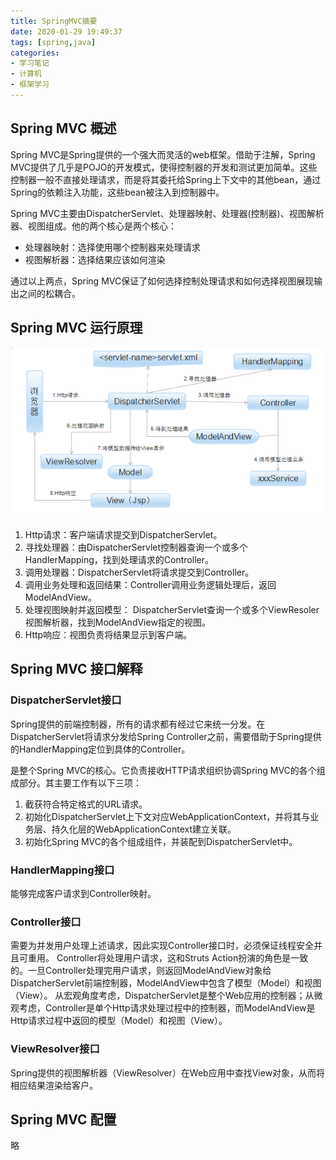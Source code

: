 ```yaml
---
title: SpringMVC摘要
date: 2020-01-29 19:49:37
tags: [spring,java]
categories:
- 学习笔记
- 计算机
- 框架学习
---
```


## Spring MVC 概述

Spring MVC是Spring提供的一个强大而灵活的web框架。借助于注解，Spring MVC提供了几乎是POJO的开发模式，使得控制器的开发和测试更加简单。这些控制器一般不直接处理请求，而是将其委托给Spring上下文中的其他bean，通过Spring的依赖注入功能，这些bean被注入到控制器中。

Spring MVC主要由DispatcherServlet、处理器映射、处理器(控制器)、视图解析器、视图组成。他的两个核心是两个核心：

- 处理器映射：选择使用哪个控制器来处理请求
- 视图解析器：选择结果应该如何渲染

通过以上两点，Spring MVC保证了如何选择控制处理请求和如何选择视图展现输出之间的松耦合。

## Spring MVC 运行原理

![SpringMVC运行原理](/img/blog/spring_mvc_abstract_01.png)

1. Http请求：客户端请求提交到DispatcherServlet。
2. 寻找处理器：由DispatcherServlet控制器查询一个或多个HandlerMapping，找到处理请求的Controller。
3. 调用处理器：DispatcherServlet将请求提交到Controller。
4. 调用业务处理和返回结果：Controller调用业务逻辑处理后，返回ModelAndView。
5. 处理视图映射并返回模型： DispatcherServlet查询一个或多个ViewResoler视图解析器，找到ModelAndView指定的视图。
6. Http响应：视图负责将结果显示到客户端。

## Spring MVC 接口解释

### DispatcherServlet接口

Spring提供的前端控制器，所有的请求都有经过它来统一分发。在DispatcherServlet将请求分发给Spring Controller之前，需要借助于Spring提供的HandlerMapping定位到具体的Controller。

是整个Spring MVC的核心。它负责接收HTTP请求组织协调Spring MVC的各个组成部分。其主要工作有以下三项：

1. 截获符合特定格式的URL请求。
2. 初始化DispatcherServlet上下文对应WebApplicationContext，并将其与业务层、持久化层的WebApplicationContext建立关联。
3. 初始化Spring MVC的各个组成组件，并装配到DispatcherServlet中。

### HandlerMapping接口

能够完成客户请求到Controller映射。

### Controller接口

需要为并发用户处理上述请求，因此实现Controller接口时，必须保证线程安全并且可重用。
Controller将处理用户请求，这和Struts Action扮演的角色是一致的。一旦Controller处理完用户请求，则返回ModelAndView对象给DispatcherServlet前端控制器，ModelAndView中包含了模型（Model）和视图（View）。
从宏观角度考虑，DispatcherServlet是整个Web应用的控制器；从微观考虑，Controller是单个Http请求处理过程中的控制器，而ModelAndView是Http请求过程中返回的模型（Model）和视图（View）。

### ViewResolver接口

Spring提供的视图解析器（ViewResolver）在Web应用中查找View对象，从而将相应结果渲染给客户。

## Spring MVC 配置

略